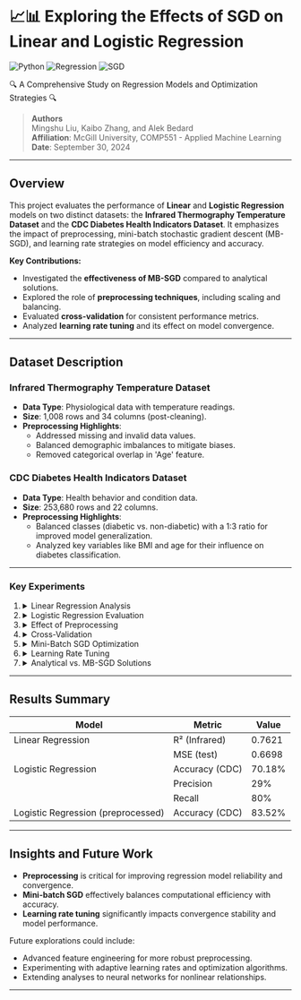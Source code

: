 # 📈📊 Exploring the Effects of SGD on Linear and Logistic Regression
![Python](https://img.shields.io/badge/python-3.10%2B-blue?logo=python)
![Regression](https://img.shields.io/badge/Regression-linear_and_logistic-green)
![SGD](https://img.shields.io/badge/SGD-mini_batch-orange)

🔍 A Comprehensive Study on Regression Models and Optimization Strategies 🔍

> **Authors**  
> Mingshu Liu, Kaibo Zhang, and Alek Bedard  
> **Affiliation**: McGill University, COMP551 - Applied Machine Learning  
> **Date**: September 30, 2024  

---

## Overview

This project evaluates the performance of **Linear** and **Logistic Regression** models on two distinct datasets: the **Infrared Thermography Temperature Dataset** and the **CDC Diabetes Health Indicators Dataset**. It emphasizes the impact of preprocessing, mini-batch stochastic gradient descent (MB-SGD), and learning rate strategies on model efficiency and accuracy.

**Key Contributions:**
- Investigated the **effectiveness of MB-SGD** compared to analytical solutions.
- Explored the role of **preprocessing techniques**, including scaling and balancing.
- Evaluated **cross-validation** for consistent performance metrics.
- Analyzed **learning rate tuning** and its effect on model convergence.

---

## Dataset Description

### Infrared Thermography Temperature Dataset
- **Data Type**: Physiological data with temperature readings.
- **Size**: 1,008 rows and 34 columns (post-cleaning).  
- **Preprocessing Highlights**:
  - Addressed missing and invalid data values.
  - Balanced demographic imbalances to mitigate biases.
  - Removed categorical overlap in 'Age' feature.

### CDC Diabetes Health Indicators Dataset
- **Data Type**: Health behavior and condition data.
- **Size**: 253,680 rows and 22 columns.  
- **Preprocessing Highlights**:
  - Balanced classes (diabetic vs. non-diabetic) with a 1:3 ratio for improved model generalization.
  - Analyzed key variables like BMI and age for their influence on diabetes classification.

---

### Key Experiments

1. <details>
    <summary>Linear Regression Analysis</summary>

    - Evaluated R² and MSE on the Infrared dataset.
    - Achieved an R² of **0.7621** and test set MSE of **0.6698**, indicating a well-balanced fit.
   </details>

2. <details>
    <summary>Logistic Regression Evaluation</summary>

    - Assessed accuracy, precision, recall, and Log Loss on the CDC dataset.
    - Test set accuracy: **70.18%**; Precision: **29%**; Recall: **80%**.
   </details>

3. <details>
    <summary>Effect of Preprocessing</summary>

    - Balanced and scaled features to reduce variance and enhance convergence.
    - Improved training accuracy from **70.18%** to **78.40%** and testing accuracy to **83.52%**.
   </details>

4. <details>
    <summary>Cross-Validation</summary>

    - 5-fold CV showed improved stability:
      - Mean MSE for Linear Regression: **0.0708**.
      - Mean accuracy for Logistic Regression: **0.86** (post-preprocessing).
   </details>

5. <details>
    <summary>Mini-Batch SGD Optimization</summary>

    - Compared mini-batch sizes for convergence efficiency.
    - Linear regression achieved an MSE of **0.06** in **4.84 seconds** with batch size 16.
   </details>

6. <details>
    <summary>Learning Rate Tuning</summary>

    - Early stopping implemented for unstable learning rates.
    - Optimal learning rate **(α = 0.01)** reduced MSE to **0.63** for Linear Regression.
   </details>

7. <details>
    <summary>Analytical vs. MB-SGD Solutions</summary>

    - Analytical Linear Regression MSE: **0.0845**.
    - MB-SGD Linear Regression MSE: **0.0853**, demonstrating its scalability and efficiency.
   </details>

---

## Results Summary

| Model                        | Metric              | Value    |
|------------------------------|---------------------|----------|
| Linear Regression            | R² (Infrared)      | 0.7621   |
|                              | MSE (test)         | 0.6698   |
| Logistic Regression          | Accuracy (CDC)     | 70.18%   |
|                              | Precision          | 29%      |
|                              | Recall             | 80%      |
| Logistic Regression (preprocessed) | Accuracy (CDC) | 83.52%   |

---

## Insights and Future Work

- **Preprocessing** is critical for improving regression model reliability and convergence.  
- **Mini-batch SGD** effectively balances computational efficiency with accuracy.  
- **Learning rate tuning** significantly impacts convergence stability and model performance.  

Future explorations could include:
- Advanced feature engineering for more robust preprocessing.
- Experimenting with adaptive learning rates and optimization algorithms.
- Extending analyses to neural networks for nonlinear relationships.

---
